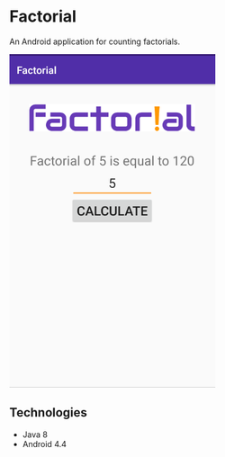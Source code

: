 # Factorial
An Android application for counting factorials. 

![View app](factorial.png)

## Technologies
* Java 8
* Android 4.4
